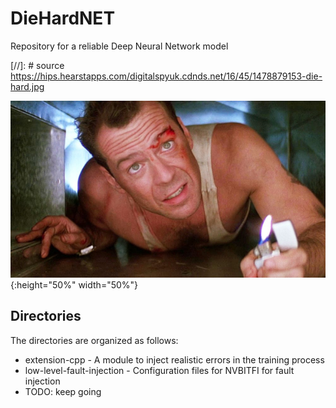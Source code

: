 # DieHardNET

Repository for a reliable Deep Neural Network model

[//]: #  source https://hips.hearstapps.com/digitalspyuk.cdnds.net/16/45/1478879153-die-hard.jpg

![Die hard photo](/diehard.jpg){:height="50%" width="50%"}

## Directories

The directories are organized as follows:

* extension-cpp - A module to inject realistic errors in the training process
* low-level-fault-injection - Configuration files for NVBITFI for fault injection
* TODO: keep going

